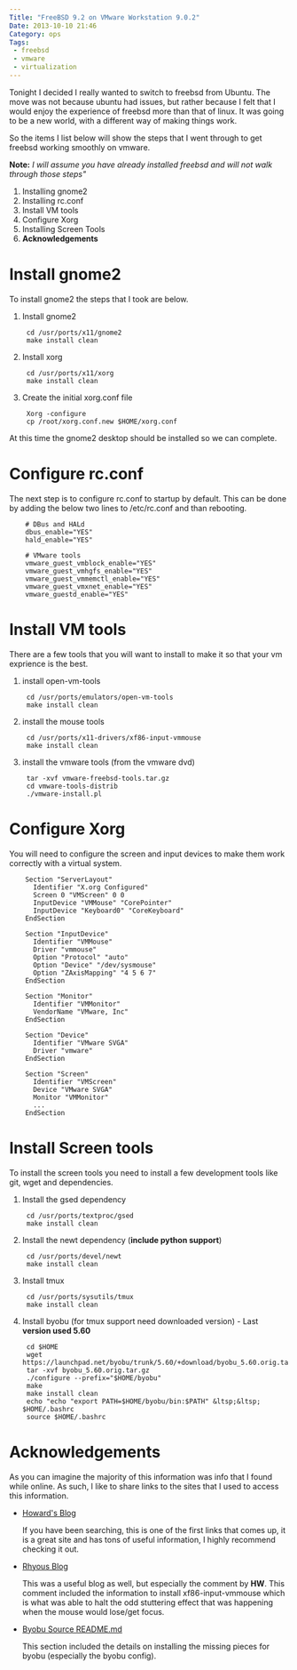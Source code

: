 ```yaml
---
Title: "FreeBSD 9.2 on VMware Workstation 9.0.2"
Date: 2013-10-10 21:46
Category: ops
Tags:
 - freebsd
 - vmware
 - virtualization
---
```


Tonight I decided I really wanted to switch to freebsd from Ubuntu.  The move was not because 
ubuntu had issues, but rather because I felt that I would enjoy the experience of freebsd 
more than that of linux.  It was going to be a new world, with a different way of making things 
work.    

So the items I list below will show the steps that I went through to get freebsd working 
smoothly on vmware.    

**Note:** *I will assume you have already installed freebsd and will not walk through those steps"*

<!-- More -->

1. Installing gnome2
2. Installing rc.conf
3. Install VM tools
4. Configure Xorg
5. Installing Screen Tools
6. **Acknowledgements**

# Install gnome2

To install gnome2 the steps that I took are below.   

1. Install gnome2

        cd /usr/ports/x11/gnome2
        make install clean

2. Install xorg

        cd /usr/ports/x11/xorg
        make install clean

3. Create the initial xorg.conf file

        Xorg -configure
        cp /root/xorg.conf.new $HOME/xorg.conf

At this time the gnome2 desktop should be installed so we can complete.     

# Configure rc.conf

The next step is to configure rc.conf to startup by default.  This can be done by adding 
the below two lines to /etc/rc.conf and than rebooting.   

        # DBus and HALd
        dbus_enable="YES"
        hald_enable="YES"
        
        # VMware tools
        vmware_guest_vmblock_enable="YES"
        vmware_guest_vmhgfs_enable="YES"
        vmware_guest_vmmemctl_enable="YES"
        vmware_guest_vmxnet_enable="YES"
        vmware_guestd_enable="YES"

# Install VM tools

There are a few tools that you will want to install to make it so that your vm exprience 
is the best.    

1. install open-vm-tools
 
        cd /usr/ports/emulators/open-vm-tools
        make install clean

2. install the mouse tools

        cd /usr/ports/x11-drivers/xf86-input-vmmouse
        make install clean

3. install the vmware tools (from the vmware dvd)

        tar -xvf vmware-freebsd-tools.tar.gz
        cd vmware-tools-distrib
        ./vmware-install.pl

# Configure Xorg

You will need to configure the screen and input devices to make them work correctly 
with a virtual system.    


        Section "ServerLayout"
          Identifier "X.org Configured"
          Screen 0 "VMScreen" 0 0
          InputDevice "VMMouse" "CorePointer"
          InputDevice "Keyboard0" "CoreKeyboard" 
        EndSection
        
        Section "InputDevice"
          Identifier "VMMouse"
          Driver "vmmouse"
          Option "Protocol" "auto"
          Option "Device" "/dev/sysmouse"
          Option "ZAxisMapping" "4 5 6 7"
        EndSection
        
        Section "Monitor"
          Identifier "VMMonitor"
          VendorName "VMware, Inc"
        EndSection
        
        Section "Device"
          Identifier "VMware SVGA"
          Driver "vmware"
        EndSection

        Section "Screen"
          Identifier "VMScreen" 
          Device "VMware SVGA"
          Monitor "VMMonitor"
          ...
        EndSection

# Install Screen tools

To install the screen tools you need to install a few development tools like git, 
wget and dependencies.   

1. Install the gsed dependency

        cd /usr/ports/textproc/gsed
        make install clean

2. Install the newt dependency (<b>include python support</b>)

        cd /usr/ports/devel/newt
        make install clean

3. Install tmux

        cd /usr/ports/sysutils/tmux
        make install clean

4. Install byobu (for tmux support need downloaded version) - Last <b>version used 5.60</b>

        cd $HOME
        wget https://launchpad.net/byobu/trunk/5.60/+download/byobu_5.60.orig.tar.gz
        tar -xvf byobu_5.60.orig.tar.gz
        ./configure --prefix="$HOME/byobu"
        make 
        make install clean
        echo "echo "export PATH=$HOME/byobu/bin:$PATH" &ltsp;&ltsp; $HOME/.bashrc
        source $HOME/.bashrc

# Acknowledgements
  
As you can imagine the majority of this information was info that I found while online.
As such, I like to share links to the sites that I used to access this information.    

* [Howard's Blog](http://allstarnix.blogspot.com/2012/08/install-vmware-tools-in-freebsd-9.html)

  If you have been searching, this is one of the first links that comes up, it is a great site 
  and has tons of useful information, I highly recommend checking it out.   

* [Rhyous Blog](http://www.rhyous.com/2012/05/09/installing-vmware-tools-on-freebsd-9-without-xorg/#comment-55356)

  This was a useful blog as well, but especially the comment by **HW**.  This comment included 
  the information to install xf86-input-vmmouse which is what was able to halt the odd stuttering 
  effect that was happening when the mouse would lose/get focus.    

* [Byobu Source README.md](https://github.com/dustinkirkland/byobu)

  This section included the details on installing the missing pieces for byobu 
  (especially the byobu config).  


